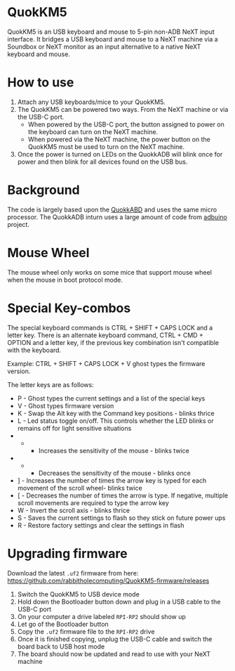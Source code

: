 
# QuokKM5
QuokKM5 is an USB keyboard and mouse to 5-pin non-ADB NeXT input interface. It bridges
 a USB keyboard and mouse to a NeXT machine via a Soundbox or NeXT monitor as an input alternative 
 to a native NeXT keyboard and mouse.

# How to use
 1. Attach any USB keyboards/mice to your QuokKM5.
 2. The QuokKM5 can be powered two ways. From the NeXT machine or via the USB-C port.
    - When powered by the USB-C port, the button assigned to power on the keyboard can turn on the NeXT machine.
    - When powered via the NeXT machine, the power button on the QuokKM5 must be used to turn on the NeXT machine.
 3. Once the power is turned on LEDs on the QuokkADB will blink once for power and then blink for all devices found on the USB bus.

# Background
The code is largely based upon the [QuokkABD](https://github.com/rabbitholecomputing/QuokkADB-firmware) and uses the same micro processor. The QuokkADB inturn uses a large amount of code from [adbuino](https://github.com/akuker/adbuino) project.

# Mouse Wheel
The mouse wheel only works on some mice that support mouse wheel when the mouse in boot protocol mode.

# Special Key-combos
The special keyboard commands is CTRL + SHIFT + CAPS LOCK and a letter key.
There is an alternate keyboard command, CTRL + CMD + OPTION and a letter key, if the previous key combination isn't compatible with the keyboard.

Example: CTRL + SHIFT + CAPS LOCK + V ghost types the firmware version.

The letter keys are as follows:

 - P - Ghost types the current settings and a list of the special keys
 - V - Ghost types firmware version
 - K - Swap the Alt key with the Command key positions - blinks thrice
 - L - Led status toggle on/off. This controls whether the LED blinks or remains off for light sensitive situations
 - + - Increases the sensitivity of the mouse - blinks twice
 - - - Decreases the sensitivity of the mouse - blinks once
 - ] - Increases the number of times the arrow key is typed for each movement of the scroll wheel- blinks twice
 - [ - Decreases the number of times the arrow is type. If negative, multiple scroll movements are required to type the arrow key
 - W - Invert the scroll axis - blinks thrice 
 - S - Saves the current settings to flash so they stick on future power ups
 - R - Restore factory settings and clear the settings in flash

# Upgrading firmware
Download the latest `.uf2` firmware from here:
https://github.com/rabbitholecomputing/QuokKM5-firmware/releases

 1. Switch the QuokKM5 to USB device mode
 2. Hold down the Bootloader button down and plug in a USB cable to the USB-C port
 3. On your computer a drive labeled `RPI-RP2` should show up
 4. Let go of the Bootloader button
 5. Copy the `.uf2` firmware file to the `RPI-RP2` drive
 6. Once it is finished copying, unplug the USB-C cable and switch the board back to USB host mode
 7. The board should now be updated and read to use with your NeXT machine
